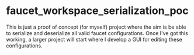# faucet_workspace_serialization_poc

This is just a proof of concept (for myself) project where the aim is be able to serialize and deserialize all valid faucet configurations. Once I've got this working, a larger project will start where I develop a GUI for editing these configurations.
